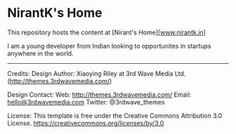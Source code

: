 NirantK's Home
=================
This repository hosts the content at [Nirant's Home][www.nirantk.in]

I am a young developer from Indian looking to opportunites in startups anywhere in the world.

---

Credits:
Design Author: Xiaoying Riley at 3rd Wave Media Ltd. (http://themes.3rdwavemedia.com/)

Design Contact:
Web: http://themes.3rdwavemedia.com/
Email: hello@3rdwavemedia.com
Twitter: @3rdwave_themes

License: This template is free under the Creative Commons Attribution 3.0 License.
https://creativecommons.org/licenses/by/3.0